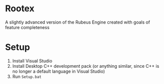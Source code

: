 # Rootex

A slightly advanced version of the Rubeus Engine created with goals of feature completeness

# Setup

1. Install Visual Studio
2. Install Desktop C++ development pack (or anything similar, since C++ is no longer a default language in Visual Studio)
3. Run `Setup.bat`
